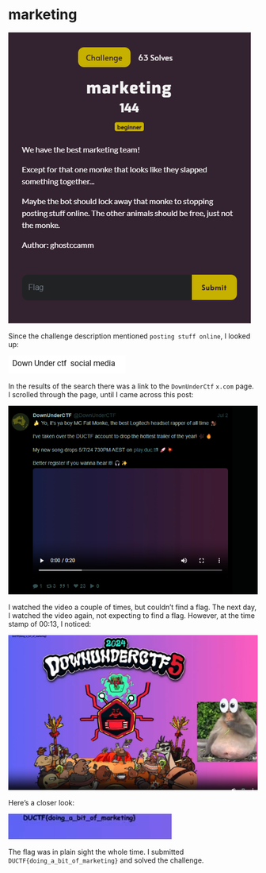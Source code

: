 # marketing

![](../images/marketing-part-1.png)

Since the challenge description mentioned `posting stuff online`, I looked up:

![](../images/marketing-part-2.png)

In the results of the search there was a link to the `DownUnderCtf` `x.com` page. I scrolled through the page, until I came across this post:

![](../images/marketing-part-3.png)

I watched the video a couple of times, but couldn’t find a flag. The next day, I watched the video again, not expecting to find a flag. However, at the time stamp of 00:13, I noticed:

![](../images/marketing-part-4.png)

Here’s a closer look:

![](../images/marketing-part-5.png)

The flag was in plain sight the whole time. I submitted `DUCTF{doing_a_bit_of_marketing}` and solved the challenge.
